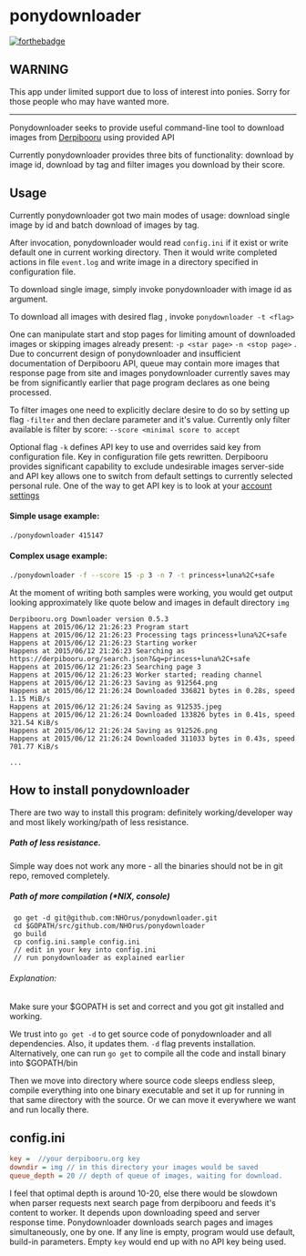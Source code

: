ponydownloader
==============

[![forthebadge](http://forthebadge.com/images/badges/fuck-it-ship-it.svg)](http://forthebadge.com)

WARNING
-------

This app under limited support due to loss of interest into ponies. Sorry for those people who may have wanted more.

---

Ponydownloader seeks to provide useful command-line tool to download images from [Derpibooru](https://derpibooru.org) using provided API

Currently ponydownloader provides three bits of functionality: download by image id, download by tag and filter images you download by their score.

Usage
-----

Currently ponydownloader got two main modes of usage: download single image by id and batch download of images by tag.

After invocation, ponydownloader would read `config.ini` if it exist or write default one in current working directory. Then it would write completed actions in file `event.log` and write image in a directory specified in configuration file.

To download single image, simply invoke ponydownloader with image id as argument.

To download all images with desired flag , invoke `ponydownloader -t <flag>`

One can manipulate start and stop pages for limiting amount of downloaded images or skipping images already present: `-p <star page>` `-n <stop page>` . Due to concurrent design of ponydownloader and insufficient documentation of Derpibooru API, queue may contain more images that response page from site and images ponydownloader currently saves may be from significantly earlier that page program declares as one being processed.

To filter images one need to explicitly declare desire to do so by setting up flag `-filter` and then declare parameter and it's value.
Currently only filter available is filter by score: `--score <minimal score to accept`

Optional flag `-k` defines API key to use and overrides said key from configuration file. Key in configuration file gets rewritten. Derpibooru provides significant capability to exclude undesirable images server-side and API key allows one to switch from default settings to currently selected personal rule. One of the way to get API key is to look at your [account settings](https://derpibooru.org/users/edit)

#### Simple usage example:
```bash
./ponydownloader 415147
```

#### Complex usage example:
```bash
./ponydownloader -f --score 15 -p 3 -n 7 -t princess+luna%2C+safe
```
At the moment of writing both samples were working, you would get output looking approximately like quote below and images in default directory `img`

```
Derpibooru.org Downloader version 0.5.3
Happens at 2015/06/12 21:26:23 Program start
Happens at 2015/06/12 21:26:23 Processing tags princess+luna%2C+safe
Happens at 2015/06/12 21:26:23 Starting worker
Happens at 2015/06/12 21:26:23 Searching as https://derpibooru.org/search.json?&q=princess+luna%2C+safe
Happens at 2015/06/12 21:26:23 Searching page 3
Happens at 2015/06/12 21:26:23 Worker started; reading channel
Happens at 2015/06/12 21:26:23 Saving as 912564.png
Happens at 2015/06/12 21:26:24 Downloaded 336821 bytes in 0.28s, speed 1.15 MiB/s
Happens at 2015/06/12 21:26:24 Saving as 912535.jpeg
Happens at 2015/06/12 21:26:24 Downloaded 133826 bytes in 0.41s, speed 321.54 KiB/s
Happens at 2015/06/12 21:26:24 Saving as 912526.png
Happens at 2015/06/12 21:26:24 Downloaded 311033 bytes in 0.43s, speed 701.77 KiB/s

...
```

## How to install ponydownloader

There are two way to install this program: definitely working/developer way and most likely working/path of less resistance.

##### Path of less resistance.

Simple way does not work any more - all the binaries should not be in git repo, removed completely.

##### Path of more compilation (*NIX, console)

```
 go get -d git@github.com:NHOrus/ponydownloader.git
 cd $GOPATH/src/github.com/NHOrus/ponydownloader
 go build
 cp config.ini.sample config.ini
 // edit in your key into config.ini
 // run ponydownloader as explained earlier
``` 

###### Explanation:

Make sure your $GOPATH is set and correct and you got git installed and working.

We trust into `go get -d` to get source code of ponydownloader and all dependencies. Also, it updates them. `-d` flag  prevents installation. Alternatively, one can run `go get` to compile all the code and install binary into $GOPATH/bin 

Then we move into directory where source code sleeps endless sleep, compile everything into one binary executable and set it up for running in that same directory with the source. Or we can move it everywhere we want and run locally there.

config.ini
----------

```config.ini
key =  //your derpibooru.org key
downdir = img // in this directory your images would be saved
queue_depth = 20 // depth of queue of images, waiting for download. 
``` 

I feel that optimal depth is around 10-20, else there would be slowdown when parser requests next search page from derpibooru and feeds it's content to worker. It depends upon downloading speed and server response time. Ponydownloader downloads search  pages and images simultaneously, one by one.
If any line is empty, program would use default, build-in parameters. Empty `key` would end up with no API key being used.
